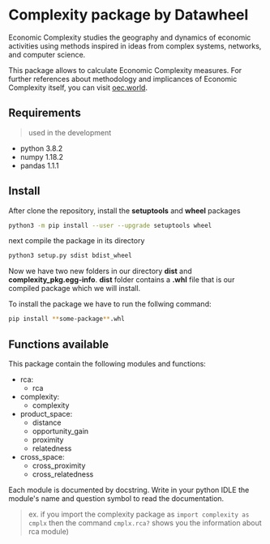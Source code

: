 # Complexity package by Datawheel

Economic Complexity studies the geography and dynamics of economic activities using methods inspired in ideas from complex systems, networks, and computer science.

This package allows to calculate Economic Complexity measures. For further references about methodology and implicances of Economic Complexity itself, you can visit [oec.world](https://oec.world/en/resources/methods#economic-complexity).

## Requirements
> used in the development 
* python 3.8.2
* numpy 1.18.2
* pandas 1.1.1

## Install

After clone the repository, install the **setuptools** and **wheel** packages
```sh
python3 -m pip install --user --upgrade setuptools wheel
```

next compile the package in its directory
```sh
python3 setup.py sdist bdist_wheel
```

Now we have two new folders in our directory **dist** and **complexity_pkg.egg-info**. **dist** folder contains a **.whl** file that is our compiled package which we will install.

To install the package we have to run the follwing command:
```sh
pip install **some-package**.whl
```

## Functions available

This package contain the following modules and functions:

* rca:
  - rca
* complexity:
  - complexity
* product_space:
  - distance
  - opportunity_gain
  - proximity
  - relatedness
* cross_space:
  - cross_proximity
  - cross_relatedness

Each module is documented by docstring. Write in your python IDLE the module's name and question symbol to read the documentation.
> ex. if you import the complexity package as `import complexity as cmplx` then the command `cmplx.rca?` shows you the information about rca module)
